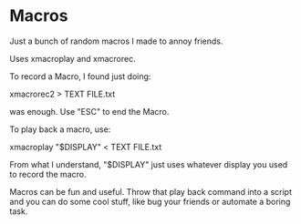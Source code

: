 Macros
======

Just a bunch of random macros I made to annoy friends. 

Uses xmacroplay and xmacrorec.

To record a Macro, I found just doing:

xmacrorec2 > TEXT FILE.txt

was enough. Use "ESC" to end the Macro.

To play back a macro, use:

xmacroplay "$DISPLAY" < TEXT FILE.txt

From what I understand, "$DISPLAY" just uses whatever display you used to record the macro.

Macros can be fun and useful. Throw that play back command into a script and you can do some cool stuff, like bug your friends or automate a boring task.